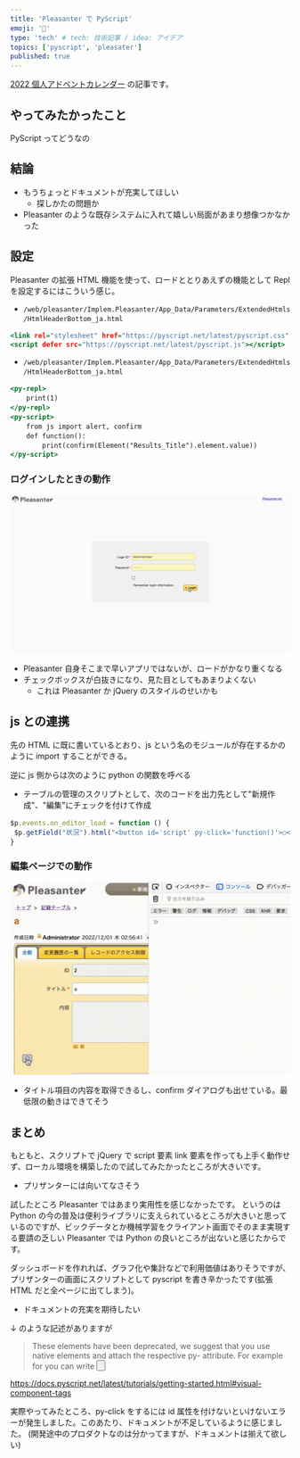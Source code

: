 ```yaml
---
title: 'Pleasanter で PyScript'
emoji: '🍊'
type: 'tech' # tech: 技術記事 / idea: アイデア
topics: ['pyscript', 'pleasater']
published: true
---
```


[2022 個人アドベントカレンダー](https://qiita.com/advent-calendar/2022/papinianus) の記事です。

## やってみたかったこと

PyScript ってどうなの

## 結論

- もうちょっとドキュメントが充実してほしい
  - 探しかたの問題か
- Pleasanter のような既存システムに入れて嬉しい局面があまり想像つかなかった

## 設定

Pleasanter の拡張 HTML 機能を使って、ロードととりあえずの機能として Repl を設定するにはこういう感じ。

- `/web/pleasanter/Implem.Pleasanter/App_Data/Parameters/ExtendedHtmls/HtmlHeaderBottom_ja.html`

```html:HtmlHeaderBottom_ja.html
<link rel="stylesheet" href="https://pyscript.net/latest/pyscript.css" />
<script defer src="https://pyscript.net/latest/pyscript.js"></script>
```

- `/web/pleasanter/Implem.Pleasanter/App_Data/Parameters/ExtendedHtmls/HtmlHeaderBottom_ja.html`

```html:HtmlBodyBottom_ja.html
<py-repl>
    print(1)
</py-repl>
<py-script>
    from js import alert, confirm
    def function():
        print(confirm(Element("Results_Title").element.value))
</py-script>
```

### ログインしたときの動作

![pyscripttop.gif](/images/pyscripttop.gif)

- Pleasanter 自身そこまで早いアプリではないが、ロードがかなり重くなる
- チェックボックスが白抜きになり、見た目としてもあまりよくない
  - これは Pleasanter か jQuery のスタイルのせいかも

## js との連携

先の HTML に既に書いているとおり、js という名のモジュールが存在するかのように import することができる。

逆に js 側からは次のように python の関数を呼べる

- テーブルの管理のスクリプトとして、次のコードを出力先として"新規作成"、"編集"にチェックを付けて作成

```javascript:edit.js
$p.events.on_editor_load = function () {
 $p.getField("状況").html("<button id='script' py-click='function()'>○</button>");
}
```

### 編集ページでの動作

![pyscriptedit.gif](/images/pyscriptedit.gif)

- タイトル項目の内容を取得できるし、confirm ダイアログも出せている。最低限の動きはできてそう

## まとめ

もともと、スクリプトで jQuery で script 要素 link 要素を作っても上手く動作せず、ローカル環境を構築したので試してみたかったところが大きいです。

- プリザンターには向いてなさそう

試したところ Pleasanter ではあまり実用性を感じなかったです。
というのは Python の今の普及は便利ライブラリに支えられているところが大きいと思っているのですが、ビックデータとか機械学習をクライアント画面でそのまま実現する要請の乏しい Pleasanter では Python の良いところが出ないと感じたからです。

ダッシュボードを作れれば、グラフ化や集計などで利用価値はありそうですが、プリザンターの画面にスクリプトとして pyscript を書き辛かったです(拡張 HTML だと全ページに出てしまう)。

- ドキュメントの充実を期待したい

↓ のような記述がありますが

> These elements have been deprecated, we suggest that you use native elements and attach the respective py- attribute. For example for <py-button> you can write <button py-click="function()">

https://docs.pyscript.net/latest/tutorials/getting-started.html#visual-component-tags

実際やってみたところ、py-click をするには id 属性を付けないといけないエラーが発生しました。このあたり、ドキュメントが不足しているように感じました。
(開発途中のプロダクトなのは分かってますが、ドキュメントは揃えて欲しい)
